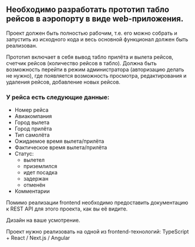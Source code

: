 ## Необходимо разработать прототип табло рейсов в аэропорту в виде web-приложения.
Проект должен быть полностью рабочим, т.е. его можно собрать и запустить из
исходного кода и весь основной функционал должен быть реализован.

Прототип включает в себя вывод табло прилёта и вылета рейсов, счетчик рейсов
(количество рейсов в табло). Должна быть возможность перейти в режим
администратора (авторизацию делать не нужно), где появляется возможность
просмотра, редактирования и удаления рейсов, добавление новых рейсов.
### У рейса есть следующие данные:
- Номер рейса
- Авиакомпания
- Город вылета
- Город прилёта
- Тип самолёта
- Ожидаемое время вылета/прилёта
- Фактическое время вылета/прилёта
- Статус:
  - вылетел
  - приземлился
  - идет посадка
  - задержан
  - отменён
- Комментарии

Помимо реализации frontend необходимо предоставить документацию к REST API
для этого проекта, как вы её видите.

Дизайн на ваше усмотрение.

Проект нужно реализовать на одной из frontend-технологий: TypeScript + React /
Next.js / Angular